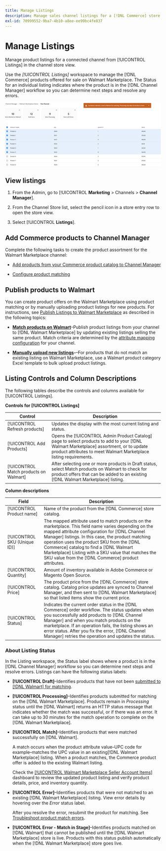```yaml
---
title: Manage Listings
description: Manage sales channel listings for a [!DNL Commerce] store with Channel Manager for Adobe Commerce and Magento Open Source.
exl-id: 70999552-9ba7-4b10-a8ee-ee99bc4fe837
---
```

# Manage Listings

Manage product listings for a connected channel from [!UICONTROL Listings] in the channel store view.

Use the *[!UICONTROL Listings]* workspace to manage the [!DNL Commerce] products offered for sale on Walmart Marketplace. The Status for an individual listing indicates where the product is in the [!DNL Channel Manager] workflow so you can determine next steps and resolve any errors.

![Listings page for a connected sales channel](assets/products-submit-for-matching.png)

## View listings

1. From the Admin, go to [!UICONTROL **Marketing** > Channels > **Channel Manager**].

1. From the Channel Store list, select the pencil icon in a store entry row to open the store view.

1. Select [!UICONTROL **Listings**].

## Add Commerce products to Channel Manager

Complete the following tasks to create the product assortment for the Walmart Marketplace channel:

* [Add products from your Commerce product catalog to Channel Manager](add-products-to-connected-channel.md)

* [Configure product matching](map-product-attributes-for-matching.md#configure-product-attribute-settings)

## Publish products to Walmart

You can create product offers on the Walmart Marketplace using product matching or by manually uploading product listings for new products. For instructions, see [Publish Listings to Walmart Marketplace](publish-listings-to-marketplace.md) as described in the following topics:

* **[Match products on Walmart](publish-listings-to-marketplace.md)**–Publish product listings from your channel to [!DNL Walmart Marketplace] by updating existing listings selling the same product. Match criteria are determined by the [attribute mapping configuration](map-product-attributes-for-matching.md) for your channel.

* **[Manually upload new listings](publish-listings-to-marketplace.md#upload-new-product-listings)-**–For products that do not match an existing listing on Walmart Marketplace, use a Walmart product category Excel template to bulk upload product listings.

## Listing Controls and Column Descriptions

The following tables describe the controls and columns available for [!UICONTROL Listings].

**Controls for [!UICONTROL Listings]**

| **Control**                            | **Description**                                                                                                                                                                                              |
|----------------------------------------|--------------------------------------------------------------------------------------------------------------------------------------------------------------------------------------------------------------|
| [!UICONTROL Refresh products]          | Updates the display with the most current listing and status.                                                                                                                                                |
| [!UICONTROL Add Products]              | Opens the [!UICONTROL Admin Product Catalog] page to select products to add to your [!DNL Walmart Marketplace] assortment, or to update product attributes to meet Walmart Marketplace listing requirements. |
| [!UICONTROL Match products on Walmart] | After selecting one or more products in Draft status, select Match products on Walmart to check for product offers that can be added to an existing [!DNL Walmart Marketplace] listing.                      |


**Column descriptions**

| **Field**                    | **Description**                                                                                                                                                                                                                                                                                                                                                                                                       |
|------------------------------|-----------------------------------------------------------------------------------------------------------------------------------------------------------------------------------------------------------------------------------------------------------------------------------------------------------------------------------------------------------------------------------------------------------------------|
| [!UICONTROL Product name]    | Name of the product from the [!DNL Commerce] store catalog.                                                                                                                                                                                                                                                                                                                                                           |
| [!UICONTROL SKU (Unique ID)] | The mapped attribute used to match products on the marketplace. This field name varies depending on the mapped attribute configuration for [!DNL Channel Manager] listings. In this case, the product matching operation uses the product SKU from the [!DNL Commerce] catalog to find a [!DNL Walmart Marketplace]  Listing with a SKU value that matches the SKU value from the [!DNL Commerce] product attributes. |
| [!UICONTROL  Quantity]       | Amount of inventory available in Adobe Commerce or Magento Open Source.                                                                                                                                                                                                                                                                                                                                               |
| [!UICONTROL Price]           | The product price from the [!DNL Commerce] store catalog. Catalog price updates are synced to Channel Manager, and then sent to [!DNL Walmart Marketplace]  so that listed items show the current price.                                                                                                                                                                                                              |
| [!UICONTROL Status]          | Indicates the current order status in the [!DNL Commerce] order workflow. The status updates when you successfully add products to [!DNL Channel Manager] and when you match products on the marketplace. If an operation fails, the listing shows an error status. After you fix the error, [!DNL Channel Manager] retries the operation and updates the status.                                                     |


### About Listing Status              

In the Listing workspace, the Status label shows where a product is in the [!DNL Channel Manager] workflow so you can determine next steps and resolve errors. Listings can have the following status labels:

*  **[!UICONTROL Draft]**–Identifies products that have not been [submitted to [!DNL Walmart] for matching](publish-listings-to-marketplace.md#match-products).

*  **[!UICONTROL Processing]**–Identifies products submitted for matching on the [!DNL Walmart Marketplace]. Products remain in *Processing* status until the [!DNL Walmart] returns an HTTP status message that indicates whether the match was successful, or if there was an error. It can take up to 30 minutes for the match operation to complete on the [!DNL Walmart Marketplace].

* **[!UICONTROL Match]**–Identifies products that were matched successfully on [!DNL Walmart].
    
    A match occurs when the product attribute value–UPC code for example–matches the UPC value in an existing[!DNL Walmart Marketplace] listing. When a product matches, the Commerce product offer is added to the existing Walmart listing.

    Check the [[!UICONTROL Walmart Marketplace Seller Account Items]](https://seller.walmart.com/items-and-inventory/manage-items) dashboard to review the updated product listing and verify product details, price, and inventory quantity.  


* **[!UICONTROL Error]**–Identifies products that were not matched to an existing [!DNL Walmart Marketplace] listing. View error details by hovering over the *Error* status label.

  After you resolve the error, resubmit the product for matching. See [Troubleshoot product match errors](https://docs.google.com/document/d/1bEbCyVLXJQQsbZvEwetJvZKWQJOKoiw5Ia1uB4Bs4uo/edit#heading=h.sz6eji8z9vzy).

* **[!UICONTROL Error - Match in Stage]**–Identifies products matched on [!DNL Walmart] that cannot be published until the [!DNL Walmart Marketplace] store is live. Products with this status publish automatically when the [!DNL Walmart Marketplace] store goes live.
